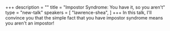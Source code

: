 +++
description = ""
title = "Impostor Syndrome: You have it, so you aren't"
type = "new-talk"
speakers = [
        "lawrence-shea",
]
+++
In this talk, I'll convince you that the simple fact that you have impostor syndrome means you aren't an impostor!